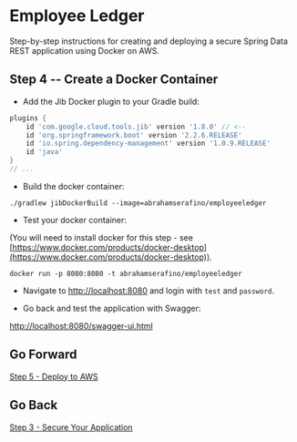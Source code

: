 # Employee Ledger #

Step-by-step instructions for creating and deploying a secure Spring Data REST application using Docker on AWS.

## Step 4 -- Create a Docker Container ##

* Add the Jib Docker plugin to your Gradle build:

```groovy
plugins {
	id 'com.google.cloud.tools.jib' version '1.8.0' // <--
	id 'org.springframework.boot' version '2.2.6.RELEASE'
	id 'io.spring.dependency-management' version '1.0.9.RELEASE'
	id 'java'
}
// ...
```

*  Build the docker container:

``./gradlew jibDockerBuild --image=abrahamserafino/employeeledger``

* Test your docker container:

(You will need to install docker for this step - see
[https://www.docker.com/products/docker-desktop](https://www.docker.com/products/docker-desktop)).

``docker run -p 8080:8080 -t abrahamserafino/employeeledger``

* Navigate to [http://localhost:8080](http://localhost:8080) and login with `test` and `password`.

* Go back and test the application with Swagger:

[http://localhost:8080/swagger-ui.html](http://localhost:8080/swagger-ui.html) 

## Go Forward ##

[Step 5 - Deploy to AWS](https://bitbucket.org/kungfuandjavascript/employeeledger/src/step5)

## Go Back ##

[Step 3 - Secure Your Application](https://bitbucket.org/kungfuandjavascript/employeeledger/src/step3)
